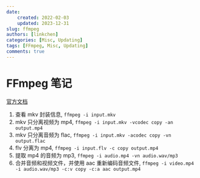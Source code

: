 ```yaml
---
date:
    created: 2022-02-03
    updated: 2023-12-31
slug: ffmpeg
authors: [linkchen]
categories: [Misc, Updating]
tags: [FFmpeg, Misc, Updating]
comments: true
---
```


# FFmpeg 笔记

[官方文档](https://ffmpeg.org/ffmpeg.html)

<!-- more -->

1. 查看 mkv 封装信息, `ffmpeg -i input.mkv`
2. mkv 只分离视频为 mp4, `ffmpeg -i input.mkv -vcodec copy -an output.mp4`
3. mkv 只分离音频为 flac, `ffmpeg -i input.mkv -acodec copy -vn output.flac`
4. flv 分离为 mp4, `ffmpeg -i input.flv -c copy output.mp4`
5. 提取 mp4 的音频为 mp3, `ffmpeg -i audio.mp4 -vn audio.wav/mp3`
6. 合并音频和视频文件，并使用 aac 重新编码音频文件, `ffmpeg -i video.mp4 -i audio.wav/mp3 -c:v copy -c:a aac output.mp4 `
